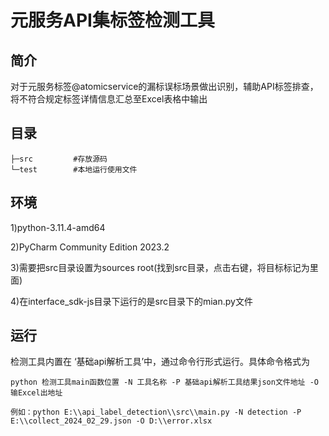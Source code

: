 # 元服务API集标签检测工具

## 简介
对于元服务标签@atomicservice的漏标误标场景做出识别，辅助API标签排查，将不符合规定标签详情信息汇总至Excel表格中输出

## 目录

```
├─src         #存放源码
└─test        #本地运行使用文件
```

## 环境

1)python-3.11.4-amd64

2)PyCharm Community Edition 2023.2

3)需要把src目录设置为sources root(找到src目录，点击右键，将目标标记为里面)

4)在interface_sdk-js目录下运行的是src目录下的mian.py文件

## 运行

检测工具内置在 ‘基础api解析工具’中，通过命令行形式运行。具体命令格式为

```
python 检测工具main函数位置 -N 工具名称 -P 基础api解析工具结果json文件地址 -O 输Excel出地址

例如：python E:\\api_label_detection\\src\\main.py -N detection -P E:\\collect_2024_02_29.json -O D:\\error.xlsx
```

